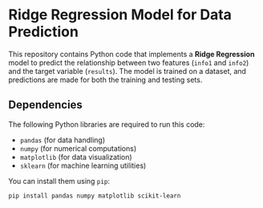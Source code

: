 # Ridge Regression Model for Data Prediction

This repository contains Python code that implements a **Ridge Regression** model to predict the relationship between two features (`info1` and `info2`) and the target variable (`results`). The model is trained on a dataset, and predictions are made for both the training and testing sets.

## Dependencies

The following Python libraries are required to run this code:
- `pandas` (for data handling)
- `numpy` (for numerical computations)
- `matplotlib` (for data visualization)
- `sklearn` (for machine learning utilities)

You can install them using `pip`:

```bash
pip install pandas numpy matplotlib scikit-learn
